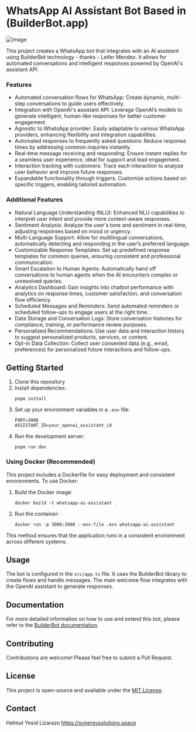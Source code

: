 # WhatsApp AI Assistant Bot Based in (BuilderBot.app)
![image](https://github.com/user-attachments/assets/a64d5b5b-c579-4473-974b-316c302f4d64)

This project creates a WhatsApp bot that integrates with an AI assistant using BuilderBot technology - thanks - Leifer Mendez. It allows for automated conversations and intelligent responses powered by OpenAI's assistant API.

### Features
- Automated conversation flows for WhatsApp: Create dynamic, multi-step conversations to guide users effectively.
- Integration with OpenAI's assistant API: Leverage OpenAI’s models to generate intelligent, human-like responses for better customer engagement.
- Agnostic to WhatsApp provider: Easily adaptable to various WhatsApp providers, enhancing flexibility and integration capabilities.
- Automated responses to frequently asked questions: Reduce response times by addressing common inquiries instantly.
- Real-time message receiving and responding: Ensure instant replies for a seamless user experience, ideal for support and lead engagement.
- Interaction tracking with customers: Track each interaction to analyze user behavior and improve future responses.
- Expandable functionality through triggers: Customize actions based on specific triggers, enabling tailored automation.

### Additional Features
- Natural Language Understanding (NLU): Enhanced NLU capabilities to interpret user intent and provide more context-aware responses.
- Sentiment Analysis: Analyze the user's tone and sentiment in real-time, adjusting responses based on mood or urgency.
- Multi-Language Support: Allow for multilingual conversations, automatically detecting and responding in the user’s preferred language.
- Customizable Response Templates: Set up predefined response templates for common queries, ensuring consistent and professional communication.
- Smart Escalation to Human Agents: Automatically hand off conversations to human agents when the AI encounters complex or unresolved queries.
- Analytics Dashboard: Gain insights into chatbot performance with analytics on response times, customer satisfaction, and conversation flow efficiency.
- Scheduled Messages and Reminders: Send automated reminders or scheduled follow-ups to engage users at the right time.
- Data Storage and Conversation Logs: Store conversation histories for compliance, training, or performance review purposes.
- Personalized Recommendations: Use user data and interaction history to suggest personalized products, services, or content.
- Opt-in Data Collection: Collect user consented data (e.g., email, preferences) for personalized future interactions and follow-ups.

## Getting Started

1. Clone this repository
2. Install dependencies:
   ```
   pnpm install
   ```
3. Set up your environment variables in a `.env` file:
   ```
   PORT=3008
   ASSISTANT_ID=your_openai_assistant_id
   ```
4. Run the development server:
   ```
   pnpm run dev
   ```

### Using Docker (Recommended)

This project includes a Dockerfile for easy deployment and consistent environments. To use Docker:

1. Build the Docker image:
   ```
   docker build -t whatsapp-ai-assistant .
   ```
2. Run the container:
   ```
   docker run -p 3008:3008 --env-file .env whatsapp-ai-assistant
   ```

This method ensures that the application runs in a consistent environment across different systems.

## Usage

The bot is configured in the `src/app.ts` file. It uses the BuilderBot library to create flows and handle messages. The main welcome flow integrates with the OpenAI assistant to generate responses.

## Documentation

For more detailed information on how to use and extend this bot, please refer to the [BuilderBot documentation](https://builderbot.vercel.app/).

## Contributing

Contributions are welcome! Please feel free to submit a Pull Request.

## License

This project is open-source and available under the [MIT License](LICENSE).

## Contact
Helmut Yesid Lizarazo
https://synergysolutions.space
